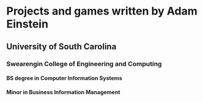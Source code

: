 # Projects and games written by Adam Einstein
## University of South Carolina
### Swearengin College of Engineering and Computing
#### BS degree in Computer Information Systems
#### Minor in Business Information Management	
